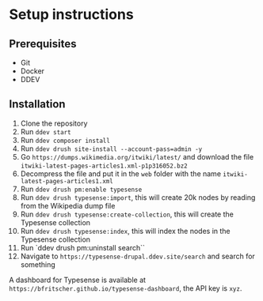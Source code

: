 # Setup instructions

## Prerequisites

* Git
* Docker
* DDEV

## Installation

1. Clone the repository
2. Run `ddev start`
3. Run `ddev composer install`
4. Run `ddev drush site-install --account-pass=admin -y`
5. Go `https://dumps.wikimedia.org/itwiki/latest/` and download the file `itwiki-latest-pages-articles1.xml-p1p316052.bz2 `
6. Decompress the file and put it in the `web` folder with the name `itwiki-latest-pages-articles1.xml`
7. Run `ddev drush pm:enable typesense`
8. Run `ddev drush typesense:import`, this will create 20k nodes by reading from the Wikipedia dump file
9. Run `ddev drush typesense:create-collection`, this will create the Typesense collection
10. Run `ddev drush typesense:index`, this will index the nodes in the Typesense collection
11. Run `ddev drush pm:uninstall search``
12. Navigate to `https://typesense-drupal.ddev.site/search` and search for something

A dashboard for Typesense is available at `https://bfritscher.github.io/typesense-dashboard`, the API key is `xyz`.
